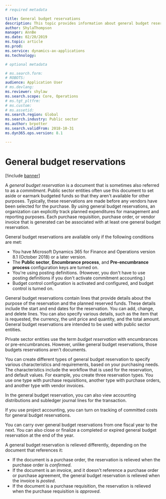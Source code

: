 ```yaml
---
# required metadata

title: General budget reservations
description: This topic provides information about general budget reservations for Public sector in Microsoft Dynamics 365 for Finance and Operations.
author: ShylaThompson
manager: AnnBe
ms.date: 02/20/2019
ms.topic: article
ms.prod: 
ms.service: dynamics-ax-applications
ms.technology: 

# optional metadata

# ms.search.form: 
# ROBOTS: 
audience: Application User
# ms.devlang: 
ms.reviewer: shylaw
ms.search.scope: Core, Operations
# ms.tgt_pltfrm: 
# ms.custom: 
# ms.assetid: 
ms.search.region: Global
ms.search.industry: Public sector
ms.author: brpotter
ms.search.validFrom: 2018-10-31
ms.dyn365.ops.version: 8.1

---
```


# General budget reservations

[!include [banner](../includes/banner.md)]

A *general budget reservation* is a document that is sometimes also referred to as a *commitment*. Public sector entities often use this document to set aside or earmark budgeted funds so that they aren't available for other purposes. Typically, these reservations are made before any vendors have been selected for the purchase. By using general budget reservations, an organization can explicitly track planned expenditures for management and reporting purposes. Each purchase requisition, purchase order, or vendor invoice that is generated can be associated with at least one general budget reservation.

General budget reservations are available only if the following conditions are met:

- You have Microsoft Dynamics 365 for Finance and Operations version 8.1 (October 2018) or a later version.
- The **Public sector**, **Encumbrance process**, and **Pre-encumbrance process** configuration keys are turned on.
- You're using posting definitions. (However, you don't have to use posting definitions if you don't activate commitment accounting.)
- Budget control configuration is activated and configured, and budget control is turned on.

General budget reservations contain lines that provide details about the purpose of the reservation and the planned reserved funds. These details include the start and end dates for the reservation. You can add, change, and delete lines. You can also specify various details, such as the item that is requested, the currency, the unit price and quantity, and the total amount. General budget reservations are intended to be used with public sector entities.

Private sector entities use the term *budget reservation* with encumbrances or pre-encumbrances. However, unlike general budget reservations, those budgets reservations aren't documents.

You can create different types of general budget reservation to specify various characteristics and requirements, based on your purchasing needs. The characteristics include the workflow that is used for the reservation, and default values. For example, you create three reservation types. You use one type with purchase requisitions, another type with purchase orders, and another type with vendor invoices.

In the general budget reservation, you can also view accounting distributions and subledger journal lines for the transaction.

If you use project accounting, you can turn on tracking of committed costs for general budget reservations.

You can carry over general budget reservations from one fiscal year to the next. You can also close or finalize a completed or expired general budget reservation at the end of the year.

A general budget reservation is relieved differently, depending on the document that references it:

- If the document is a purchase order, the reservation is relieved when the purchase order is *confirmed*.
- If the document is an invoice, and it doesn't reference a purchase order or purchase agreement, the general budget reservation is relieved when the invoice is *posted*.
- If the document is a purchase requisition, the reservation is relieved when the purchase requisition is *approved*.
